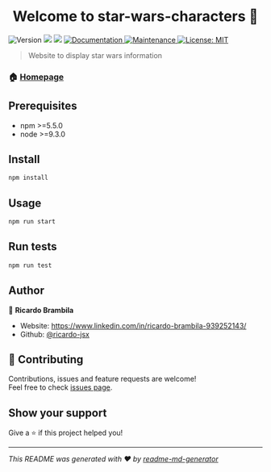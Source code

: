 <h1 align="center">Welcome to star-wars-characters 👋</h1>
<p>
  <img alt="Version" src="https://img.shields.io/badge/version-0.1.0-blue.svg?cacheSeconds=2592000" />
  <img src="https://img.shields.io/badge/npm-%3E%3D5.5.0-blue.svg" />
  <img src="https://img.shields.io/badge/node-%3E%3D9.3.0-blue.svg" />
  <a href="https://github.com/ricardo-jsx/star-wars-characters#readme" target="_blank">
    <img alt="Documentation" src="https://img.shields.io/badge/documentation-yes-brightgreen.svg" />
  </a>
  <a href="https://github.com/ricardo-jsx/star-wars-characters/graphs/commit-activity" target="_blank">
    <img alt="Maintenance" src="https://img.shields.io/badge/Maintained%3F-yes-green.svg" />
  </a>
  <a href="#" target="_blank">
    <img alt="License: MIT" src="https://img.shields.io/github/license/ricardo-jsx/star-wars-characters" />
  </a>
</p>

> Website to display star wars information

### 🏠 [Homepage](https://github.com/ricardo-jsx/star-wars-characters#readme)

## Prerequisites

- npm >=5.5.0
- node >=9.3.0

## Install

```sh
npm install
```

## Usage

```sh
npm run start
```

## Run tests

```sh
npm run test
```

## Author

👤 **Ricardo Brambila**

- Website: https://www.linkedin.com/in/ricardo-brambila-939252143/
- Github: [@ricardo-jsx](https://github.com/ricardo-jsx)

## 🤝 Contributing

Contributions, issues and feature requests are welcome!<br />Feel free to check [issues page](https://github.com/ricardo-jsx/star-wars-characters/issues).

## Show your support

Give a ⭐️ if this project helped you!

---

_This README was generated with ❤️ by [readme-md-generator](https://github.com/kefranabg/readme-md-generator)_
